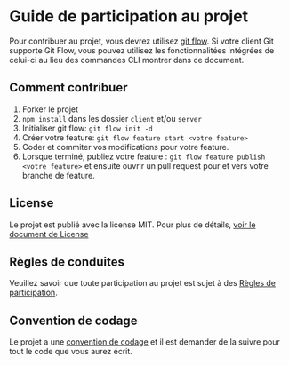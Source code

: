 # Guide de participation au projet

Pour contribuer au projet, vous devrez utilisez [git flow](https://github.com/nvie/gitflow).
Si votre client Git supporte Git Flow, vous pouvez utilisez les fonctionnalitées intégrées de celui-ci au lieu des commandes CLI montrer dans ce document.

## Comment contribuer

1. Forker le projet
2. `npm install` dans les dossier `client` et/ou `server`
3. Initialiser git flow: `git flow init -d`
4. Créer votre feature: `git flow feature start <votre feature>`
5. Coder et commiter vos modifications pour votre feature.
6. Lorsque terminé, publiez votre feature : `git flow feature publish <votre feature>` et ensuite ouvrir un pull request pour et vers votre branche de feature.

## License

Le projet est publié avec la license MIT. Pour plus de détails, [voir le document de License](../LICENSE)

## Règles de conduites

Veuillez savoir que toute participation au projet est sujet à des [Règles de participation](./CODE_OF_CONDUCT.md).

## Convention de codage

Le projet a une [convention de codage](./CODING_CONVENTION.md) et il est demander de la suivre pour tout le code que vous aurez écrit.
